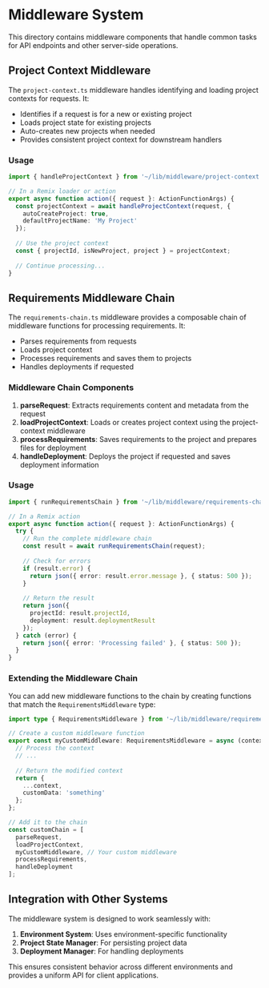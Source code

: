 # Middleware System

This directory contains middleware components that handle common tasks for API endpoints and other server-side operations.

## Project Context Middleware

The `project-context.ts` middleware handles identifying and loading project contexts for requests. It:

- Identifies if a request is for a new or existing project
- Loads project state for existing projects
- Auto-creates new projects when needed
- Provides consistent project context for downstream handlers

### Usage

```typescript
import { handleProjectContext } from '~/lib/middleware/project-context';

// In a Remix loader or action
export async function action({ request }: ActionFunctionArgs) {
  const projectContext = await handleProjectContext(request, {
    autoCreateProject: true,
    defaultProjectName: 'My Project'
  });
  
  // Use the project context
  const { projectId, isNewProject, project } = projectContext;
  
  // Continue processing...
}
```

## Requirements Middleware Chain

The `requirements-chain.ts` middleware provides a composable chain of middleware functions for processing requirements. It:

- Parses requirements from requests
- Loads project context
- Processes requirements and saves them to projects
- Handles deployments if requested

### Middleware Chain Components

1. **parseRequest**: Extracts requirements content and metadata from the request
2. **loadProjectContext**: Loads or creates project context using the project-context middleware
3. **processRequirements**: Saves requirements to the project and prepares files for deployment
4. **handleDeployment**: Deploys the project if requested and saves deployment information

### Usage

```typescript
import { runRequirementsChain } from '~/lib/middleware/requirements-chain';

// In a Remix action
export async function action({ request }: ActionFunctionArgs) {
  try {
    // Run the complete middleware chain
    const result = await runRequirementsChain(request);
    
    // Check for errors
    if (result.error) {
      return json({ error: result.error.message }, { status: 500 });
    }
    
    // Return the result
    return json({
      projectId: result.projectId,
      deployment: result.deploymentResult
    });
  } catch (error) {
    return json({ error: 'Processing failed' }, { status: 500 });
  }
}
```

### Extending the Middleware Chain

You can add new middleware functions to the chain by creating functions that match the `RequirementsMiddleware` type:

```typescript
import type { RequirementsMiddleware } from '~/lib/middleware/requirements-chain';

// Create a custom middleware function
export const myCustomMiddleware: RequirementsMiddleware = async (context, request) => {
  // Process the context
  // ...
  
  // Return the modified context
  return {
    ...context,
    customData: 'something'
  };
};

// Add it to the chain
const customChain = [
  parseRequest,
  loadProjectContext,
  myCustomMiddleware, // Your custom middleware
  processRequirements,
  handleDeployment
];
```

## Integration with Other Systems

The middleware system is designed to work seamlessly with:

1. **Environment System**: Uses environment-specific functionality
2. **Project State Manager**: For persisting project data
3. **Deployment Manager**: For handling deployments

This ensures consistent behavior across different environments and provides a uniform API for client applications. 